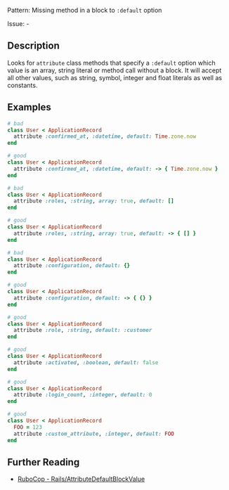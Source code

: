 Pattern: Missing method in a block to `:default` option

Issue: -

## Description

Looks for `attribute` class methods that specify a `:default` option which value is an array, string literal or method call without a block. It will accept all other values, such as string, symbol, integer and float literals as well as constants.

## Examples

```ruby
# bad
class User < ApplicationRecord
  attribute :confirmed_at, :datetime, default: Time.zone.now
end

# good
class User < ApplicationRecord
  attribute :confirmed_at, :datetime, default: -> { Time.zone.now }
end

# bad
class User < ApplicationRecord
  attribute :roles, :string, array: true, default: []
end

# good
class User < ApplicationRecord
  attribute :roles, :string, array: true, default: -> { [] }
end

# bad
class User < ApplicationRecord
  attribute :configuration, default: {}
end

# good
class User < ApplicationRecord
  attribute :configuration, default: -> { {} }
end

# good
class User < ApplicationRecord
  attribute :role, :string, default: :customer
end

# good
class User < ApplicationRecord
  attribute :activated, :boolean, default: false
end

# good
class User < ApplicationRecord
  attribute :login_count, :integer, default: 0
end

# good
class User < ApplicationRecord
  FOO = 123
  attribute :custom_attribute, :integer, default: FOO
end
```

## Further Reading

* [RuboCop - Rails/AttributeDefaultBlockValue](https://docs.rubocop.org/rubocop-rails/cops_rails.html#railsattributedefaultblockvalue)
